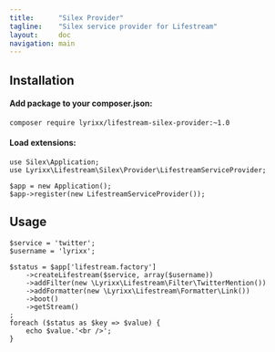 ```yaml
---
title:      "Silex Provider"
tagline:    "Silex service provider for Lifestream"
layout:     doc
navigation: main
---
```


Installation
------------

#### Add package to your composer.json:

    composer require lyrixx/lifestream-silex-provider:~1.0

#### Load extensions:

    use Silex\Application;
    use Lyrixx\Lifestream\Silex\Provider\LifestreamServiceProvider;

    $app = new Application();
    $app->register(new LifestreamServiceProvider());


Usage
-----

    $service = 'twitter';
    $username = 'lyrixx';

    $status = $app['lifestream.factory']
        ->createLifestream($service, array($username))
        ->addFilter(new \Lyrixx\Lifestream\Filter\TwitterMention())
        ->addFormatter(new \Lyrixx\Lifestream\Formatter\Link())
        ->boot()
        ->getStream()
    ;
    foreach ($status as $key => $value) {
        echo $value.'<br />';
    }

